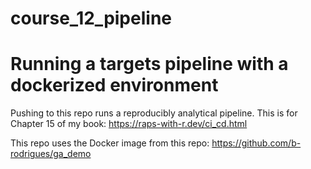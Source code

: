 # course_12_pipeline

# Running a targets pipeline with a dockerized environment

Pushing to this repo runs a reproducibly analytical pipeline. 
This is for Chapter 15 of my book: https://raps-with-r.dev/ci_cd.html

This repo uses the Docker image from this repo: https://github.com/b-rodrigues/ga_demo
